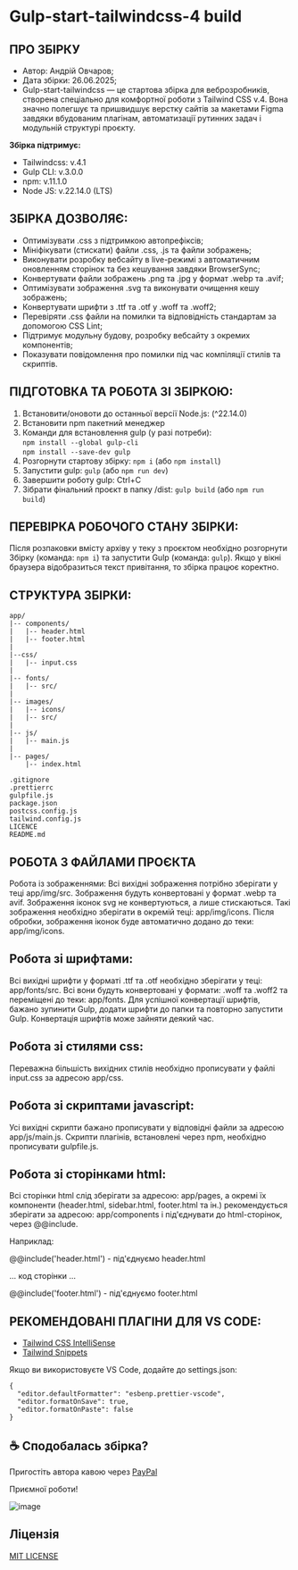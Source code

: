 <h1>Gulp-start-tailwindcss-4 build</h1>
											  
ПРО ЗБІРКУ
--------------------------------------------------
- Автор: Андрій Овчаров;
- Дата збірки: 26.06.2025;
- Gulp-start-tailwindcss — це стартова збірка для веброзробників, створена спеціально для комфортної роботи з Tailwind CSS v.4. Вона значно полегшує та пришвидшує верстку сайтів за макетами Figma завдяки вбудованим плагінам, автоматизації рутинних задач і модульній структурі проєкту.

**Збірка підтримує:** 
- Tailwindcss: v.4.1
- Gulp CLI: v.3.0.0
- npm: v.11.1.0
- Node JS: v.22.14.0 (LTS)

ЗБІРКА ДОЗВОЛЯЄ:
-------------------------------------------------
- Оптимізувати .css з підтримкою автопрефіксів;
- Мініфікувати (стискати) файли .css, .js та файли зображень;
- Виконувати розробку вебсайту в live-режимі з автоматичним оновленням сторінок та без кешування завдяки BrowserSync;
- Конвертувати файли зображень .png та .jpg у формат .webp та .avif;
- Оптимізувати зображення .svg та виконувати очищення кешу зображень;
- Конвертувати шрифти з .ttf та .otf у .woff та .woff2;
- Перевіряти .css файли на помилки та відповідність стандартам за допомогою CSS Lint;
- Підтримує модульну будову, розробку вебсайту з окремих компонентів;
- Показувати повідомлення про помилки під час компіляції стилів та скриптів.

ПІДГОТОВКА ТА РОБОТА ЗІ ЗБІРКОЮ:
----------------------------------------------------
1. Встановити/оновоти до останньої версії Node.js: (^22.14.0)
2. Встановити npm пакетний менеджер
3. Команди для встановлення gulp (у разі потреби):  
```npm install --global gulp-cli```</br>
```npm install --save-dev gulp```
4. Розгорнути стартову збірку: ```npm i``` (або ```npm install```)
5. Запустити gulp: ```gulp``` (або ```npm run dev```)
6. Завершити роботу gulp: Ctrl+C
7. Зібрати фінальний проєкт в папку /dist: ```gulp build``` (або ```npm run build```)

ПЕРЕВІРКА РОБОЧОГО СТАНУ ЗБІРКИ:
----------------------------------------------------
Після розпаковки вмісту архіву у теку з проєктом необхідно розгорнути Збірку (команда: ```npm i```) та запустити Gulp (команда: ```gulp```).
Якщо у вікні браузера відобразиться текст привітання, то збірка працює коректно.

СТРУКТУРА ЗБІРКИ:
----------------------------------------------------
```
app/
|-- components/
|   |-- header.html
|   |-- footer.html
|
|--css/
|   |-- input.css
|
|-- fonts/
|   |-- src/
|   
|-- images/
|   |-- icons/
|   |-- src/
|
|-- js/ 
|   |-- main.js 
|   
|-- pages/
    |-- index.html
   
.gitignore
.prettierrc 
gulpfile.js 
package.json
postcss.config.js
tailwind.config.js
LICENCE
README.md
```

РОБОТА З ФАЙЛАМИ ПРОЄКТА
---------------------------------------------------

Робота із зображеннями:
Всі вихідні зображення потрібно зберігати у теці app/img/src. Зображення будуть конвертовані у формат .webp та avif.
Зображення іконок svg не конвертуються, а лише стискаються. Такі зображення необхідно зберігати в окремій теці: app/img/icons. 
Після обробки, зображення іконок буде автоматично додано до теки: app/img/icons.


Робота зі шрифтами:
---------------------------------------------------
Всі вихідні шрифти у форматі .ttf та .otf необхідно зберігати у теці: app/fonts/src. Всі вони будуть конвертовані у формати: .woff та .woff2 та переміщені до теки: app/fonts. 
Для успішної конвертації шрифтів, бажано зупинити Gulp, додати шрифти до папки та повторно запустити Gulp. Конвертація шрифтів може зайняти деякий час.


Робота зі стилями css:
---------------------------------------------------
Переважна більшість вихідних стилів необхідно прописувати у файлі input.css за адресою app/css.


Робота зі скриптами javascript:
----------------------------------------------------
Усі вихідні скрипти бажано прописувати у відповідні файли за адресою app/js/main.js. Скрипти плагінів, встановлені через npm, необхідно прописувати gulpfile.js.


Робота зі сторінками html:
----------------------------------------------------
Всі сторінки html слід зберігати за адресою: app/pages, а окремі їх компоненти (header.html, sidebar.html, footer.html та ін.) рекомендується зберігати за адресою: app/components і під'єднувати до html-сторінок, через @@include.

Наприклад: 

@@include('header.html') - під'єднуємо header.html

... код сторінки ...

@@include('footer.html') - під'єднуємо footer.html

РЕКОМЕНДОВАНІ ПЛАГІНИ ДЛЯ VS CODE:
-------------------------------------------------
- [Tailwind CSS IntelliSense](https://marketplace.visualstudio.com/items?itemName=bradlc.vscode-tailwindcss)
- [Tailwind Snippets](https://marketplace.visualstudio.com/items?itemName=Zarifprogrammer.tailwind-snippets)

Якщо ви використовуєте VS Code, додайте до settings.json:
```
{
  "editor.defaultFormatter": "esbenp.prettier-vscode",
  "editor.formatOnSave": true,
  "editor.formatOnPaste": false
}
```


## ☕ Сподобалась збірка? 
Пригостіть автора кавою через [PayPal](https://www.paypal.com/donate/?business=datoshcode@gmail.com)


Приємної роботи!


<img src="img.jpg" alt="image">

 ## Ліцензія

<a href="LICENSE">MIT LICENSE</a>
